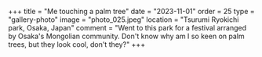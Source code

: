 +++
title = "Me touching a palm tree"
date = "2023-11-01"
order = 25
type = "gallery-photo"
image = "photo_025.jpeg"
location = "Tsurumi Ryokichi park, Osaka, Japan"
comment = "Went to this park for a festival arranged by Osaka's Mongolian community. Don't know why am I so keen on palm trees, but they look cool, don't they?"
+++